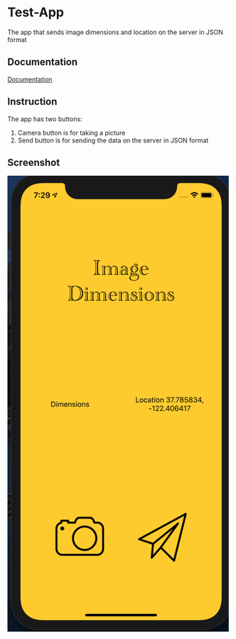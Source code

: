 # Test-App

The app that sends image dimensions and location on the server in JSON format

## Documentation 

[Documentation](https://github.com/Falliot/Test-App/tree/master/docs)

## Instruction

The app has two buttons:
1. Camera button is for taking a picture
2. Send button is for sending the data on the server in JSON format

## Screenshot
![Screenshot](https://github.com/Falliot/Test-App/blob/master/docs/Image.png)
